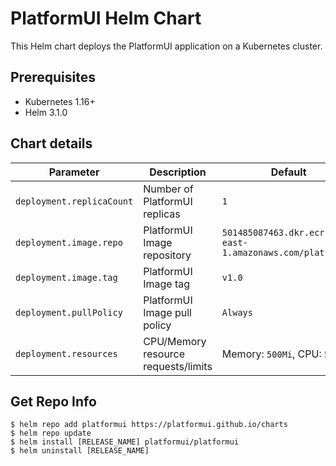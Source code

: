 # PlatformUI Helm Chart

This Helm chart deploys the PlatformUI application on a Kubernetes cluster.

## Prerequisites

- Kubernetes 1.16+
- Helm 3.1.0

## Chart details

| Parameter                 | Description                              | Default                                                |
| --------------------------| ---------------------------------------- | ------------------------------------------------------ |
| `deployment.replicaCount` | Number of PlatformUI replicas            | `1`                                                    |
| `deployment.image.repo`   | PlatformUI Image repository              | `501485087463.dkr.ecr.us-east-1.amazonaws.com/platformui` |
| `deployment.image.tag`    | PlatformUI Image tag                     | `v1.0`                                                 |
| `deployment.pullPolicy`   | PlatformUI Image pull policy             | `Always`                                               |
| `deployment.resources`    | CPU/Memory resource requests/limits      | Memory: `500Mi`, CPU: `500m`                           |
## Get Repo Info


```console
$ helm repo add platformui https://platformui.github.io/charts
$ helm repo update
$ helm install [RELEASE_NAME] platformui/platformui
$ helm uninstall [RELEASE_NAME]

